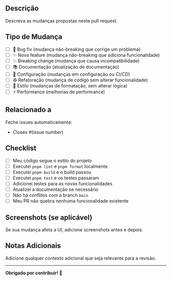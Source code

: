 ## Descrição

Descreva as mudanças propostas neste pull request.

## Tipo de Mudança

- [ ] 🐛 Bug fix (mudança não-breaking que corrige um problema)
- [ ] ✨ Nova feature (mudança não-breaking que adiciona funcionalidade)
- [ ] 💥 Breaking change (mudança que causa incompatibilidade)
- [ ] 📚 Documentação (atualização de documentação)
- [ ] 🔧 Configuração (mudanças em configuração ou CI/CD)
- [ ] ♻️ Refatoração (mudança de código sem alterar funcionalidade)
- [ ] 🎨 Estilo (mudanças de formatação, sem alterar lógica)
- [ ] ⚡ Performance (melhorias de performance)

## Relacionado a

Feche issues automaticamente:
- Closes #(issue number)

## Checklist

- [ ] Meu código segue o estilo do projeto
- [ ] Executei `pnpm lint` e `pnpm format` localmente
- [ ] Executei `pnpm build` e o build passou
- [ ] Executei `pnpm test` e os testes passaram
- [ ] Adicionei testes para as novas funcionalidades
- [ ] Atualizei a documentação se necessário
- [ ] Não há conflitos com a branch `main`
- [ ] Meu PR não quebra nenhuma funcionalidade existente

## Screenshots (se aplicável)

Se sua mudança afeta a UI, adicione screenshots antes e depois.

## Notas Adicionais

Adicione qualquer contexto adicional que seja relevante para a revisão.

---

**Obrigado por contribuir! 🎉**
